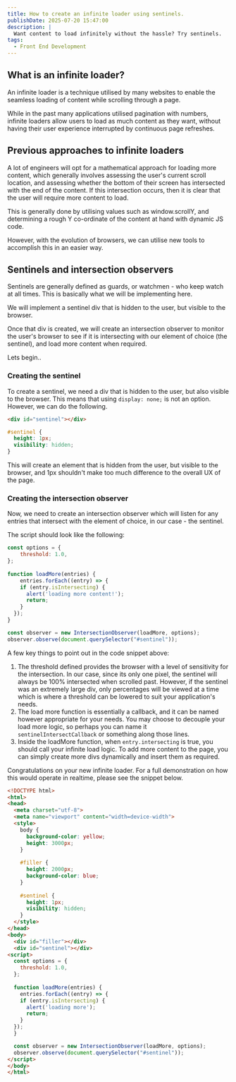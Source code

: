```yaml
---
title: How to create an infinite loader using sentinels.
publishDate: 2025-07-20 15:47:00
description: |
  Want content to load infinitely without the hassle? Try sentinels.
tags:
  - Front End Development
---
```


## What is an infinite loader?

An infinite loader is a technique utilised by many websites to enable the seamless loading of content while scrolling through a page. 

While in the past many applications utilised pagination with numbers, infinite loaders allow users to load as much content as they want, without having their user experience interrupted by continuous page refreshes.

## Previous approaches to infinite loaders

A lot of engineers will opt for a mathematical approach for loading more content, which generally involves assessing the user's current scroll location, and assessing whether the bottom of their screen has intersected with the end of the content. If this intersection occurs, then it is clear that the user will require more content to load. 

This is generally done by utilising values such as window.scrollY, and determining a rough Y co-ordinate of the content at hand with dynamic JS code.

However, with the evolution of browsers, we can utilise new tools to accomplish this in an easier way.

## Sentinels and intersection observers

Sentinels are generally defined as guards, or watchmen - who keep watch at all times. 
This is basically what we will be implementing here.

We will implement a sentinel div that is hidden to the user, but visible to the browser.

Once that div is created, we will create an intersection observer to monitor the user's browser to see if it is intersecting with our element of choice (the sentinel), and load more content when required.

Lets begin..

### Creating the sentinel

To create a sentinel, we need a div that is hidden to the user, but also visible to the browser.
This means that using ```display: none;``` is not an option.
However, we can do the following.

```html
<div id="sentinel"></div>
```

```css
#sentinel {
  height: 1px;
  visibility: hidden;
}
```

This will create an element that is hidden from the user, but visible to the browser, and 1px shouldn't make too much difference to the overall UX of the page.

### Creating the intersection observer
Now, we need to create an intersection observer which will listen for any entries that intersect with the element of choice, in our case - the sentinel.

The script should look like the following:

```js
const options = {
    threshold: 1.0,
};
  
function loadMore(entries) {
    entries.forEach((entry) => {
    if (entry.isIntersecting) {
      alert('loading more content!');
      return;
    }
  });
}

const observer = new IntersectionObserver(loadMore, options);
observer.observe(document.querySelector("#sentinel"));
```

A few key things to point out in the code snippet above:

1) The threshold defined provides the browser with a level of sensitivity for the intersection. In our case, since its only one pixel, the sentinel will always be 100% intersected when scrolled past. However, if the sentinel was an extremely large div, only percentages will be viewed at a time which is where a threshold can be lowered to suit your application's needs.
2) The load more function is essentially a callback, and it can be named however appropriate for your needs. You may choose to decouple your load more logic, so perhaps you can name it ``` sentinelIntersectCallback``` or something along those lines.
3) Inside the loadMore function, when ```entry.intersecting``` is true, you should call your infinite load logic. To add more content to the page, you can simply create more divs dynamically and insert them as required.
   

Congratulations on your new infinite loader. For a full demonstration on how this would operate in realtime, please see the snippet below.

```html
<!DOCTYPE html>
<html>
<head>
  <meta charset="utf-8">
  <meta name="viewport" content="width=device-width">
  <style>
    body {
      background-color: yellow;
      height: 3000px;
    }
    
    #filler {
      height: 2000px;
      background-color: blue;
    }
    
    #sentinel {
      height: 1px;
      visibility: hidden;
    }
  </style>
</head>
<body>
  <div id="filler"></div>
  <div id="sentinel"></div>
<script>
  const options = {
    threshold: 1.0,
  };
  
  function loadMore(entries) {
    entries.forEach((entry) => {
    if (entry.isIntersecting) {
      alert('loading more');
      return;
    }
  });
  }

  const observer = new IntersectionObserver(loadMore, options);
  observer.observe(document.querySelector("#sentinel"));
</script>
</body>
</html>
```
